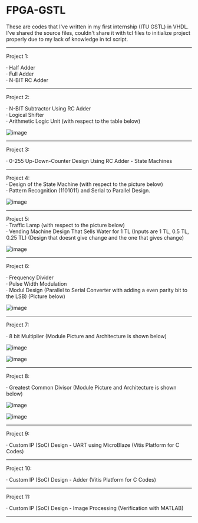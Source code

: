 # FPGA-GSTL
These are codes that I've written in my first internship (ITU GSTL) in VHDL. I've shared the source files, couldn't share it with tcl files to initialize project properly due to my lack of knowledge in tcl script.  

-----------------------------------------------------------------------------------------------------------------------------------------------------------------    
Project 1:   
 
· Half Adder  
· Full Adder  
· N-BIT RC Adder  
  
-----------------------------------------------------------------------------------------------------------------------------------------------------------------      
Project 2:    
  
· N-BIT Subtractor Using RC Adder  
· Logical Shifter   
· Arithmetic Logic Unit (with respect to the table below)  

![image](https://user-images.githubusercontent.com/81713653/153498133-18b7c2c2-b430-46e4-aa7b-84bf4666429e.png) 
  
-----------------------------------------------------------------------------------------------------------------------------------------------------------------    
Project 3:
  
· 0-255 Up-Down-Counter Design Using RC Adder - State Machines  
   
-----------------------------------------------------------------------------------------------------------------------------------------------------------------    
Project 4:  
· Design of the State Machine (with respect to the picture below)   
· Pattern Recognition (1101011) and Serial to Parallel Design.  
  
![image](https://user-images.githubusercontent.com/81713653/153498987-c2ebc851-5387-4f52-825e-ed35c9d7b4ec.png)  
   
-----------------------------------------------------------------------------------------------------------------------------------------------------------------            
Project 5:  
· Traffic Lamp (with respect to the picture below)  
· Vending Machine Design That Sells Water for 1 TL (Inputs are 1 TL, 0.5 TL, 0.25 TL) (Design that doesnt give change and the one that gives change)  
  
![image](https://user-images.githubusercontent.com/81713653/153499234-7582f8a1-6749-45dc-ab70-a4fbd5c28281.png)  
  
-----------------------------------------------------------------------------------------------------------------------------------------------------------------        
Project 6:  
   
· Frequency Divider  
· Pulse Width Modulation  
· Modul Design (Parallel to Serial Converter with adding a even parity bit to the LSB) (Picture below)  
  
![image](https://user-images.githubusercontent.com/81713653/153500274-d0374b3e-88bd-434d-9dbd-22e146ff311d.png)
     
-----------------------------------------------------------------------------------------------------------------------------------------------------------------        
Project 7:  
  
· 8 bit Multiplier (Module Picture and Architecture is shown below)
  
![image](https://user-images.githubusercontent.com/81713653/153500510-993df35c-c404-4dd1-a942-3572650124fa.png)  
  
![image](https://user-images.githubusercontent.com/81713653/153500545-34d35edd-0349-414d-bf0f-b789dc08a160.png)
   
-----------------------------------------------------------------------------------------------------------------------------------------------------------------        
Project 8:  
  
· Greatest Common Divisor (Module Picture and Architecture is shown below)  
  
![image](https://user-images.githubusercontent.com/81713653/153500806-37125710-3bba-4065-8179-2eeb69064948.png)  
  
![image](https://user-images.githubusercontent.com/81713653/153500835-895d5cf3-0b47-4f09-9eab-610ebd6e0cfc.png)  
     
-----------------------------------------------------------------------------------------------------------------------------------------------------------------    
Project 9:  
  
· Custom IP (SoC) Design - UART using MicroBlaze (Vitis Platform for C Codes)  
   
-----------------------------------------------------------------------------------------------------------------------------------------------------------------    
 Project 10:
   
· Custom IP (SoC) Design - Adder (Vitis Platform for C Codes)  
   
-----------------------------------------------------------------------------------------------------------------------------------------------------------------    
 Project 11:
  
· Custom IP (SoC) Design - Image Processing (Verification with MATLAB)
 
 -----------------------------------------------------------------------------------------------------------------------------------------------------------------    
  



